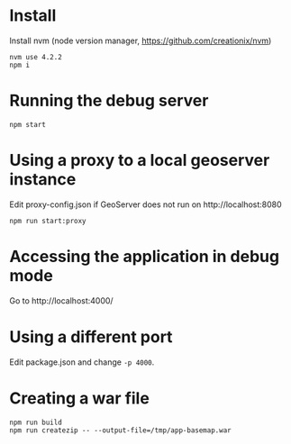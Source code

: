 # Install
Install nvm (node version manager, https://github.com/creationix/nvm)

    nvm use 4.2.2
    npm i

# Running the debug server

    npm start

# Using a proxy to a local geoserver instance

Edit proxy-config.json if GeoServer does not run on http://localhost:8080

    npm run start:proxy

# Accessing the application in debug mode

Go to http://localhost:4000/

# Using a different port

Edit package.json and change ```-p 4000```.

# Creating a war file

    npm run build
    npm run createzip -- --output-file=/tmp/app-basemap.war
